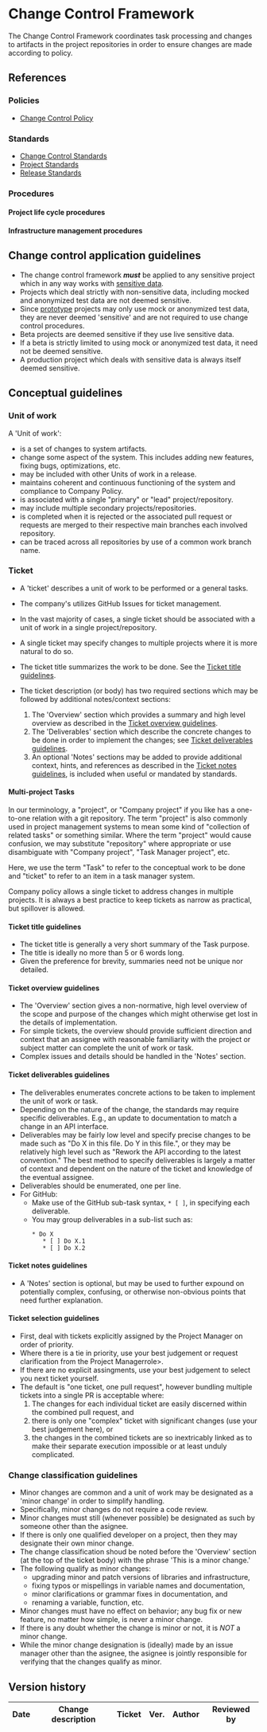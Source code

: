 # Change Control Framework

The Change Control Framework coordinates task processing and changes to artifacts in the project repositories in order to ensure changes are made according to policy.

## References

### Policies

* [Change Control Policy](policies/Change%20Control%20Policy.md)


### Standards

* [Change Control Standards](standards/Change%20Control%20Standards.md)
* [Project Standards](standards/Project%20Standards.md)
* [Release Standards](standards/Release%20Standards.md)


### Procedures

#### Project life cycle procedures



#### Infrastructure management procedures



## Change control application guidelines

* The change control framework _**must**_ be applied to any sensitive project which in any way works with [sensitive data](/Glossary.md#sensitive-data).
* Projects which deal strictly with non-sensitive data, including mocked and anonymized test data are not deemed sensitive.
* Since [prototype](/Glossary.md#prototype) projects may only use mock or anonymized test data, they are never deemed 'sensitive' and are not required to use change control procedures.
* Beta projects are deemed sensitive if they use live sensitive data.
* If a beta is strictly limited to using mock or anonymized test data, it need not be deemed sensitive.
* A production project which deals with sensitive data is always itself deemed sensitive.

## Conceptual guidelines

### Unit of work

A 'Unit of work':
* is a set of changes to system artifacts.
* change some aspect of the system. This includes adding new features, fixing bugs, optimizations, etc.
* may be included with other Units of work in a release.
* maintains coherent and continuous functioning of the system and compliance to Company Policy.
* is associated with a single "primary" or "lead" project/repository.
* may include multiple secondary projects/repositories.
* is completed when it is rejected or the associated pull request or requests are merged to their respective main branches each involved repository.
* can be traced across all repositories by use of a common work branch name.

### Ticket

- A 'ticket' describes a unit of work to be performed or a general tasks.
- The company's utilizes GitHub Issues for ticket management.

- In the vast majority of cases, a single ticket should be associated with a unit of work in a single project/repository.
- A single ticket may specify changes to multiple projects where it is more natural to do so.
- The ticket title summarizes the work to be done. See the [Ticket title guidelines](#ticket-title-guidelines).
- The ticket description (or body) has two required sections which may be followed by additional notes/context sections:
  1. The 'Overview' section which provides a summary and high level overview as described in the [Ticket overview guidelines](#ticket-overview-guidelines).
  2. The 'Deliverables' section which describe the concrete changes to be done in order to implement the changes; see [Ticket deliverables guidelines](#ticket-deliverables-guidelines).
  3. An optional 'Notes' sections may be added to provide additional context, hints, and references as described in the [Ticket notes guidelines](#ticket-notes-guidelines), is included when useful or mandated by standards.

#### Multi-project Tasks

In our terminology, a "project", or "Company project" if you like has a one-to-one relation with a git repository. The term "project" is also commonly used in project management systems to mean some kind of "collection of related tasks" or something similar. Where the term "project" would cause confusion, we may substitute "repository" where appropriate or use disambiguate with "Company project", "Task Manager project", etc.

Here, we use the term "Task" to refer to the conceptual work to be done and "ticket" to refer to an item in a task manager system.


Company policy allows a single ticket to address changes in multiple projects. It is always a best practice to keep tickets as narrow as practical, but spillover is allowed.



#### Ticket title guidelines

- The ticket title is generally a very short summary of the Task purpose.
- The title is ideally no more than 5 or 6 words long.
- Given the preference for brevity, summaries need not be unique nor detailed.

#### Ticket overview guidelines

- The 'Overview' section gives a non-normative, high level overview of the scope and purpose of the changes which might otherwise get lost in the details of implementation.
- For simple tickets, the overview should provide sufficient direction and context that an assignee with reasonable familiarity with the project or subject matter can complete the unit of work or task.
- Complex issues and details should be handled in the 'Notes' section.

#### Ticket deliverables guidelines

- The deliverables enumerates concrete actions to be taken to implement the unit of work or task.
- Depending on the nature of the change, the standards may require specific deliverables. E.g., an update to documentation to match a change in an API interface.
- Deliverables may be fairly low level and specify precise changes to be made such as "Do X in this file. Do Y in this file.", or they may be relatively high level such as "Rework the API according to the latest convention." The best method to specify deliverables is largely a matter of context and dependent on the nature of the ticket and knowledge of the eventual assignee.
- Deliverables should be enumerated, one per line.
- For GitHub:
   - Make use of the GitHub sub-task syntax, `* [ ]`, in specifying each deliverable.
   - You may group deliverables in a sub-list such as:
     ```
     * Do X
        * [ ] Do X.1
        * [ ] Do X.2
     ```

#### Ticket notes guidelines

- A 'Notes' section is optional, but may be used to further expound on potentially complex, confusing, or otherwise non-obvious points that need further explanation.

#### Ticket selection guidelines

- First, deal with tickets explicitly assigned by the <role>Project Manager</role> on order of priority.
- Where there is a tie in priority, use your best judgement or request clarification from the <role>Project Manager</role>role>.
- If there are no explicit assingments, use your best judgement to select you next ticket yourself.
- The default is "one ticket, one pull request", however bundling multiple tickets into a single PR is acceptable where:
  1. The changes for each individual ticket are easily discerned within the combined pull request, and
  2. there is only one "complex" ticket with significant changes (use your best judgement here), or
  3. the changes in the combined tickets are so inextricably linked as to make their separate execution impossible or at least unduly complicated.

### Change classification guidelines

- Minor changes are common and a unit of work may be designated as a 'minor change' in order to simplify handling.
- Specifically, minor changes do not require a code review.
- Minor changes must still (whenever possible) be designated as such by someone other than the asignee.
- If there is only one qualified developer on a project, then they may designate their own minor change.
- The change classification shoud be noted before the 'Overview' section (at the top of the ticket body) with the phrase 'This is a minor change.'
- The following qualify as minor changes:
  - upgrading minor and patch versions of libraries and infrastructure,
  - fixing typos or mispellings in variable names and documentation,
  - minor clarifications or grammar fixes in documentation, and
  - renaming a variable, function, etc.
- Minor changes must have no effect on behavior; any bug fix or new feature, no matter how simple, is never a minor change.
- If there is any doubt whether the change is minor or not, it is _NOT_ a minor change.
- While the minor change designation is (ideally) made by an issue manager other than the asignee, the asignee is jointly responsible for verifying that the changes qualify as minor.

## Version history

Date | Change description | Ticket | Ver. | Author | Reviewed by
-----|--------------------|--------|------------|--------|-------------

